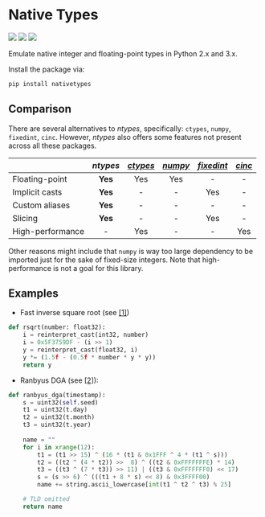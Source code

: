 Native Types
============

[![](https://api.travis-ci.org/AlexAltea/ntypes.svg?branch=master)](https://travis-ci.org/AlexAltea/ntypes/)
[![](https://coveralls.io/repos/github/AlexAltea/ntypes/badge.svg?branch=master)](https://coveralls.io/github/AlexAltea/ntypes?branch=master)
[![](https://img.shields.io/pypi/v/ntypes.svg)](https://pypi.python.org/pypi/ntypes)

Emulate native integer and floating-point types in Python 2.x and 3.x.

Install the package via:

```bash
pip install nativetypes
````

## Comparison

There are several alternatives to *ntypes*, specifically: `ctypes`, `numpy`, `fixedint`, `cinc`. However, *ntypes* also offers some features not present across all these packages.

|                  | *ntypes*     | [*ctypes*](https://docs.python.org/3/library/ctypes.html) | [*numpy*](https://pypi.python.org/pypi/numpy) | [*fixedint*](https://pypi.python.org/pypi/fixedint) | [*cinc*](https://pypi.python.org/pypi/cinc) |
|------------------|:------------:|:--------:|:-------:|:----------:|:------:|
| Floating-point   | __Yes__      | Yes      | Yes     | -          | -      |
| Implicit casts   | __Yes__      | -        | -       | Yes        | -      |
| Custom aliases   | __Yes__      | -        | -       | -          | -      |
| Slicing          | __Yes__      | -        | -       | Yes        | -      |
| High-performance | -            | Yes      | -       | -          | Yes    |

Other reasons might include that `numpy` is way too large dependency to be imported just for the sake of fixed-size integers. Note that high-performance is not a goal for this library.

## Examples

* Fast inverse square root (see [[1]](https://en.wikipedia.org/wiki/Fast_inverse_square_root#Overview_of_the_code))

```python
def rsqrt(number: float32):
    i = reinterpret_cast(int32, number)
    i = 0x5F3759DF - (i >> 1)
    y = reinterpret_cast(float32, i)
    y *= (1.5f - (0.5f * number * y * y))
    return y
```

* Ranbyus DGA (see [[2]](https://www.govcert.admin.ch/blog/25/when-mirai-meets-ranbyus)):
```python
def ranbyus_dga(timestamp):
    s = uint32(self.seed)
    t1 = uint32(t.day)
    t2 = uint32(t.month)
    t3 = uint32(t.year)
    
    name = ""
    for i in xrange(12):
        t1 = (t1 >> 15) ^ (16 * (t1 & 0x1FFF ^ 4 * (t1 ^ s)))
        t2 = ((t2 ^ (4 * t2)) >>  8) ^ ((t2 & 0xFFFFFFFE) * 14)
        t3 = ((t3 ^ (7 * t3)) >> 11) | ((t3 & 0xFFFFFFF0) << 17)
        s = (s >> 6) ^ (((t1 + 8 * s) << 8) & 0x3FFFF00)
        name += string.ascii_lowercase[int(t1 ^ t2 ^ t3) % 25]

    # TLD omitted
    return name
```
